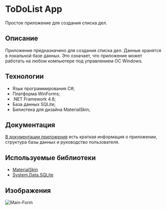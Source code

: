 # ToDoList App
Простое приложение для создания списка дел.
## Описание
Приложение предназначено для создания списка дел. Данные хранятся в локальной базе данных. Это означает, что приложение может работать на любом компьютере под управлением ОС
Windows.
## Технологии
- Язык программирования C#;
- Платформа WinForms;
- .NET Framework 4.8;
- База данных SQLite;
- Билиотека для дизайна MaterialSkin;
## Документация
[В документации приложения](https://github.com/Cyclist-code/WinForms-ToDoList/wiki) есть краткая информация о приложении, структура базы данных и руководство пользователя.
## Используемые библиотеки
- [MaterialSkin](https://github.com/IgnaceMaes/MaterialSkin)
- [System.Data.SQLite](https://www.nuget.org/packages/System.Data.SQLite)
## Изображения
![Main-Form](https://user-images.githubusercontent.com/47049219/127802465-a8c11455-3e5b-4311-a49c-84a923be6846.png)
